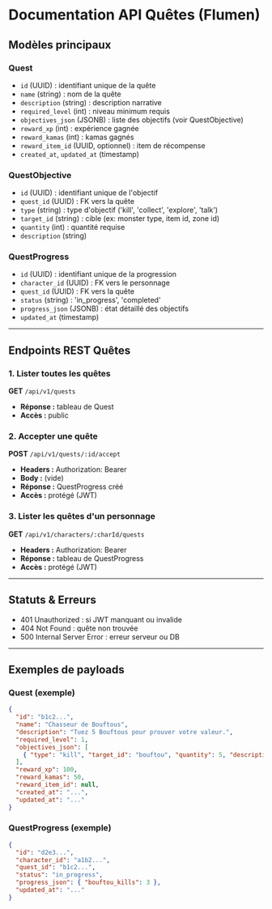 # Documentation API Quêtes (Flumen)

## Modèles principaux

### Quest
- `id` (UUID) : identifiant unique de la quête
- `name` (string) : nom de la quête
- `description` (string) : description narrative
- `required_level` (int) : niveau minimum requis
- `objectives_json` (JSONB) : liste des objectifs (voir QuestObjective)
- `reward_xp` (int) : expérience gagnée
- `reward_kamas` (int) : kamas gagnés
- `reward_item_id` (UUID, optionnel) : item de récompense
- `created_at`, `updated_at` (timestamp)

### QuestObjective
- `id` (UUID) : identifiant unique de l'objectif
- `quest_id` (UUID) : FK vers la quête
- `type` (string) : type d'objectif ('kill', 'collect', 'explore', 'talk')
- `target_id` (string) : cible (ex: monster type, item id, zone id)
- `quantity` (int) : quantité requise
- `description` (string)

### QuestProgress
- `id` (UUID) : identifiant unique de la progression
- `character_id` (UUID) : FK vers le personnage
- `quest_id` (UUID) : FK vers la quête
- `status` (string) : 'in_progress', 'completed'
- `progress_json` (JSONB) : état détaillé des objectifs
- `updated_at` (timestamp)

---

## Endpoints REST Quêtes

### 1. Lister toutes les quêtes
**GET** `/api/v1/quests`
- **Réponse :** tableau de Quest
- **Accès :** public

### 2. Accepter une quête
**POST** `/api/v1/quests/:id/accept`
- **Headers :** Authorization: Bearer <JWT>
- **Body :** (vide)
- **Réponse :** QuestProgress créé
- **Accès :** protégé (JWT)

### 3. Lister les quêtes d'un personnage
**GET** `/api/v1/characters/:charId/quests`
- **Headers :** Authorization: Bearer <JWT>
- **Réponse :** tableau de QuestProgress
- **Accès :** protégé (JWT)

---

## Statuts & Erreurs
- 401 Unauthorized : si JWT manquant ou invalide
- 404 Not Found : quête non trouvée
- 500 Internal Server Error : erreur serveur ou DB

---

## Exemples de payloads

### Quest (exemple)
```json
{
  "id": "b1c2...",
  "name": "Chasseur de Bouftous",
  "description": "Tuez 5 Bouftous pour prouver votre valeur.",
  "required_level": 1,
  "objectives_json": [
    { "type": "kill", "target_id": "bouftou", "quantity": 5, "description": "Tuer 5 Bouftous" }
  ],
  "reward_xp": 100,
  "reward_kamas": 50,
  "reward_item_id": null,
  "created_at": "...",
  "updated_at": "..."
}
```

### QuestProgress (exemple)
```json
{
  "id": "d2e3...",
  "character_id": "a1b2...",
  "quest_id": "b1c2...",
  "status": "in_progress",
  "progress_json": { "bouftou_kills": 3 },
  "updated_at": "..."
}
``` 